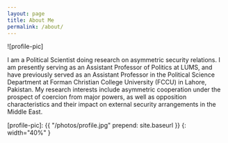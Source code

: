 ```yaml
---
layout: page
title: About Me
permalink: /about/
---
```


![profile-pic]

I am a Political Scientist doing research on asymmetric security relations. I am presently serving as an Assistant Professor of Politics at LUMS, and have previously served as an Assistant Professor in the Political Science Department at Forman Christian College University (FCCU) in Lahore, Pakistan. My research interests include asymmetric cooperation under the prospect of coercion from major powers, as well as opposition characteristics and their impact on external security arrangements in the Middle East.

[profile-pic]: {{ "/photos/profile.jpg" prepend: site.baseurl }}
{: width="40%" }
